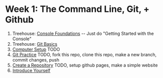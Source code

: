 # Week 1: The Command Line, Git, + Github

1. Treehouse: [Console Foundations](http://teamtreehouse.com/library/console-foundations) -- Just do "Getting Started with the Console"
2. Treehouse: [Git Basics](https://github.com/enspiral-dev-academy/phase-0-unit-1/blob/master/week-1/4-github-intro)
3. [Computer Setup](./setup) TODO
4. [Git Practice](./git_practice) TODO, fork this repo, clone this repo, make a new branch, commit changes, push
5. [Create a Repository](./personal_website) TODO, setup github pages, make a simple website
6. [Introduce Yourself](https://github.com/enspiral-dev-academy/phase-0-unit-1/blob/master/week-1/12-self-introduction.md)
